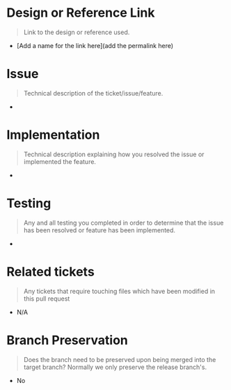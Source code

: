 # Design or Reference Link

> Link to the design or reference used.

- [Add a name for the link here](add the permalink here)

# Issue

> Technical description of the ticket/issue/feature.

-

# Implementation

> Technical description explaining how you resolved the issue or implemented the feature.

-

# Testing

> Any and all testing you completed in order to determine that the issue has been resolved or feature has been implemented.

-

# Related tickets

> Any tickets that require touching files which have been modified in this pull request

- N/A

# Branch Preservation

> Does the branch need to be preserved upon being merged into the target branch? Normally we only preserve the release branch's.

- No
